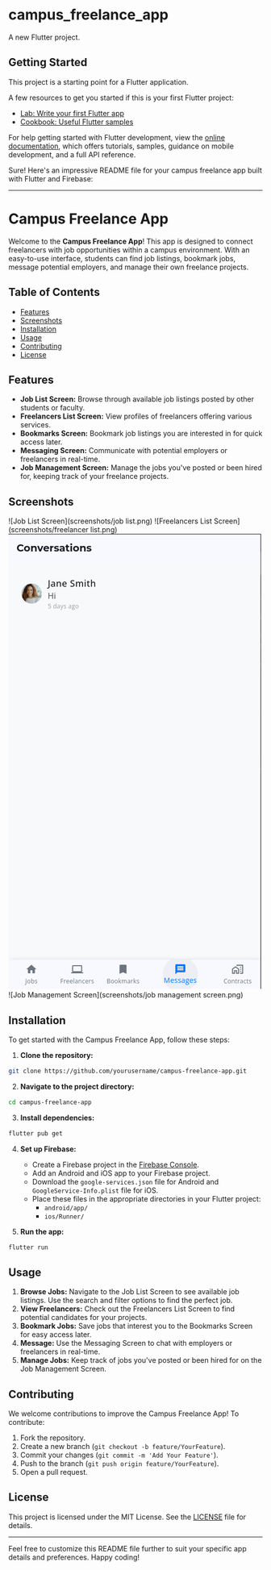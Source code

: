 # campus_freelance_app

A new Flutter project.

## Getting Started

This project is a starting point for a Flutter application.

A few resources to get you started if this is your first Flutter project:

- [Lab: Write your first Flutter app](https://docs.flutter.dev/get-started/codelab)
- [Cookbook: Useful Flutter samples](https://docs.flutter.dev/cookbook)

For help getting started with Flutter development, view the
[online documentation](https://docs.flutter.dev/), which offers tutorials,
samples, guidance on mobile development, and a full API reference.

Sure! Here's an impressive README file for your campus freelance app built with Flutter and Firebase:

---

# Campus Freelance App

Welcome to the **Campus Freelance App**! This app is designed to connect freelancers with job opportunities within a campus environment. With an easy-to-use interface, students can find job listings, bookmark jobs, message potential employers, and manage their own freelance projects. 

## Table of Contents
- [Features](#features)
- [Screenshots](#screenshots)
- [Installation](#installation)
- [Usage](#usage)
- [Contributing](#contributing)
- [License](#license)

## Features

- **Job List Screen:** Browse through available job listings posted by other students or faculty.
- **Freelancers List Screen:** View profiles of freelancers offering various services.
- **Bookmarks Screen:** Bookmark job listings you are interested in for quick access later.
- **Messaging Screen:** Communicate with potential employers or freelancers in real-time.
- **Job Management Screen:** Manage the jobs you've posted or been hired for, keeping track of your freelance projects.

## Screenshots

![Job List Screen](screenshots/job list.png)
![Freelancers List Screen](screenshots/freelancer list.png)
![Messaging Screen](screenshots/conversations.png)
![Job Management Screen](screenshots/job management screen.png)

## Installation

To get started with the Campus Freelance App, follow these steps:

1. **Clone the repository:**

```bash
git clone https://github.com/yourusername/campus-freelance-app.git
```

2. **Navigate to the project directory:**

```bash
cd campus-freelance-app
```

3. **Install dependencies:**

```bash
flutter pub get
```

4. **Set up Firebase:**
    - Create a Firebase project in the [Firebase Console](https://console.firebase.google.com/).
    - Add an Android and iOS app to your Firebase project.
    - Download the `google-services.json` file for Android and `GoogleService-Info.plist` file for iOS.
    - Place these files in the appropriate directories in your Flutter project:
      - `android/app/`
      - `ios/Runner/`

5. **Run the app:**

```bash
flutter run
```

## Usage

1. **Browse Jobs:** Navigate to the Job List Screen to see available job listings. Use the search and filter options to find the perfect job.
2. **View Freelancers:** Check out the Freelancers List Screen to find potential candidates for your projects.
3. **Bookmark Jobs:** Save jobs that interest you to the Bookmarks Screen for easy access later.
4. **Message:** Use the Messaging Screen to chat with employers or freelancers in real-time.
5. **Manage Jobs:** Keep track of jobs you've posted or been hired for on the Job Management Screen.

## Contributing

We welcome contributions to improve the Campus Freelance App! To contribute:

1. Fork the repository.
2. Create a new branch (`git checkout -b feature/YourFeature`).
3. Commit your changes (`git commit -m 'Add Your Feature'`).
4. Push to the branch (`git push origin feature/YourFeature`).
5. Open a pull request.

## License

This project is licensed under the MIT License. See the [LICENSE](LICENSE) file for details.

---

Feel free to customize this README file further to suit your specific app details and preferences. Happy coding!